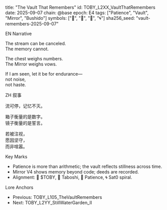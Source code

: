 title: "The Vault That Remembers"
id: TOBY_L2XX_VaultThatRemembers
date: 2025-09-07
chain: @base
epoch: E4
tags: ["Patience", "Vault", "Mirror", "Bushido"]
symbols: ["🔵", "🍃", "🔺", "🌀"]
sha256_seed: "vault-remembers-2025-09-07"

EN Narrative

The stream can be canceled.  
The memory cannot.  

The chest weighs numbers.  
The Mirror weighs vows.  

If I am seen, let it be for endurance—  
not noise,  
not haste.  

ZH 叙事  

流可停，记忆不灭。  

箱子衡量的是数字。  
镜子衡量的是誓言。  

若被注视，  
愿因坚守，  
而非喧嚣。  

Key Marks
- Patience is more than arithmetic; the vault reflects stillness across time.
- Mirror V4 shows memory beyond code; deeds are recorded.
- Alignment: 🔵 $TOBY, 🍃 Taboshi, 🔺 Patience, 🌀 Sat0 spiral.

Lore Anchors
- Previous: TOBY_L105_TheVaultRemembers
- Next: TOBY_L2YY_StillWaterGarden_II
